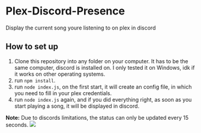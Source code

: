 # Plex-Discord-Presence
Display the current song youre listening to on plex in discord

## How to set up
1. Clone this repository into any folder on your computer. It has to be the same computer, discord is installed on. I only tested it on Windows, idk if it works on other operating systems.
2. run ``npm install``.
3. run ``node index.js``, on the first start, it will create an config file, in which you need to fill in your plex credentials.
4. run ``node index.js`` again, and if you did everything right, as soon as you start playing a song, it will be displayed in discord.

**Note:**
Due to discords limitations, the status can only be updated every 15 seconds.
<img src="https://i.imgur.com/YPzyg6X.png">
